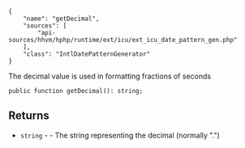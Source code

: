 ``` yamlmeta
{
    "name": "getDecimal",
    "sources": [
        "api-sources/hhvm/hphp/runtime/ext/icu/ext_icu_date_pattern_gen.php"
    ],
    "class": "IntlDatePatternGenerator"
}
```




The decimal value is used in formatting fractions of seconds




``` Hack
public function getDecimal(): string;
```




## Returns




+ ` string ` - - The string representing the decimal (normally ".")
<!-- HHAPIDOC -->
